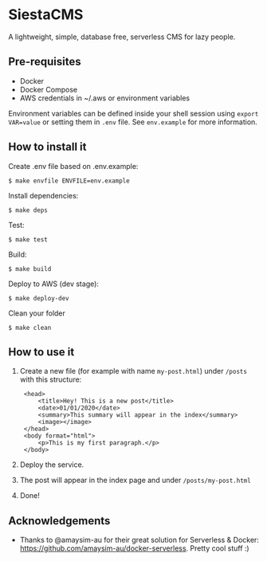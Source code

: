 # SiestaCMS

A lightweight, simple, database free, serverless CMS for lazy people.

## Pre-requisites

- Docker
- Docker Compose
- AWS credentials in ~/.aws or environment variables
  
Environment variables can be defined inside your shell session using `export VAR=value` or setting them in `.env` file. See `env.example` for more information.

## How to install it

Create .env file based on .env.example:

    $ make envfile ENVFILE=env.example

Install dependencies:

    $ make deps

Test:

    $ make test

Build:

    $ make build

Deploy to AWS (dev stage):

    $ make deploy-dev

Clean your folder

    $ make clean

## How to use it

1. Create a new file (for example with name `my-post.html`) under `/posts` with this structure:

        <head>
            <title>Hey! This is a new post</title>
            <date>01/01/2020</date>
            <summary>This summary will appear in the index</summary>
            <image></image>
        </head>
        <body format="html">
            <p>This is my first paragraph.</p>
        </body>
2. Deploy the service.
3. The post will appear in the index page and under `/posts/my-post.html`
4. Done!

## Acknowledgements

- Thanks to @amaysim-au for their great solution for Serverless & Docker: https://github.com/amaysim-au/docker-serverless. Pretty cool stuff :)